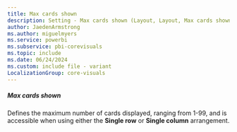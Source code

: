 ```yaml
---
title: Max cards shown
description: Setting - Max cards shown (Layout, Layout, Max cards shown)
author: JaedenArmstrong
ms.author: miguelmyers
ms.service: powerbi
ms.subservice: pbi-corevisuals
ms.topic: include
ms.date: 06/24/2024
ms.custom: include file - variant
LocalizationGroup: core-visuals
---
```

##### Max cards shown

Defines the maximum number of cards displayed, ranging from 1-99, and is accessible when using either the **Single row** or **Single column** arrangement.
